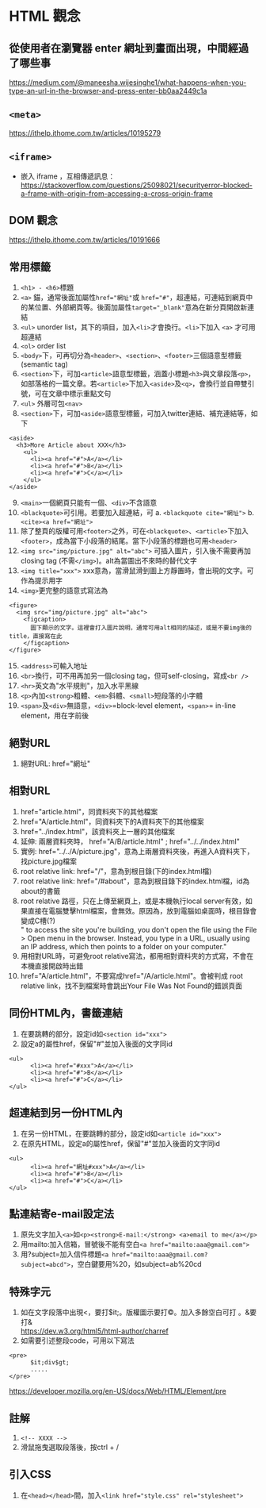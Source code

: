 # HTML 觀念

## 從使用者在瀏覽器 enter 網址到畫面出現，中間經過了哪些事
https://medium.com/@maneesha.wijesinghe1/what-happens-when-you-type-an-url-in-the-browser-and-press-enter-bb0aa2449c1a

## `<meta>`
https://ithelp.ithome.com.tw/articles/10195279

## `<iframe>`
- 嵌入 iframe ，互相傳遞訊息：https://stackoverflow.com/questions/25098021/securityerror-blocked-a-frame-with-origin-from-accessing-a-cross-origin-frame

## DOM 觀念
https://ithelp.ithome.com.tw/articles/10191666

## 常用標籤
1. ```<h1> - <h6>```標題
2. ```<a>``` 錨，通常後面加屬性```href="網址"```或  ```href="#"```，超連結，可連結到網頁中的某位置、外部網頁等。後面加屬性```target="_blank"```意為在新分頁開啟新連結
3. ```<ul>``` unorder list，其下的項目，加入```<li>```才會換行。```<li>```下加入 ```<a>``` 才可用超連結
4. ```<ol>``` order list
5. ```<body>```下，可再切分為```<header>```、```<section>```、```<footer>```三個語意型標籤(semantic tag)
6. ```<section>```下，可加```<article>```語意型標籤，涵蓋小標題```<h3>```與文章段落```<p>```，如部落格的一篇文章。若```<article>```下加入```<aside>```及```<q>```，會換行並自帶雙引號，可在文章中標示重點文句
7. ```<ul>``` 外層可包```<nav>```
8. ```<section>```下，可加```<aside>```語意型標籤，可加入twitter連結、補充連結等，如下

```
<aside>
  <h3>More Article about XXX</h3>
    <ul>
      <li><a href="#">A</a></li>
      <li><a href="#">B</a></li>
      <li><a href="#">C</a></li>
    </ul>
</aside>
```
9. ```<main>```一個網頁只能有一個、```<div>```不含語意
10. ```<blackquote>```可引用。若要加入超連結，可
    a. ```<blackquote cite="網址">```
    b. ```<cite><a href="網址">``` 
11. 除了整頁的版權可用```<footer>```之外，可在```<blackquote>```、```<article>```下加入```<footer>```，成為當下小段落的結尾。當下小段落的標題也可用```<header>```
12. ```<img src="img/picture.jpg" alt="abc">``` 可插入圖片，引入後不需要再加closing tag (不需```</img>```)。alt為當圖出不來時的替代文字
13. ```<img title="xxx">``` xxx意為，當滑鼠滑到圖上方靜置時，會出現的文字。可作為提示用字
14. ```<img>```更完整的語意式寫法為
```
<figure>
  <img src="img/picture.jpg" alt="abc">
    <figcaption>
      圖下顯示的文字。這裡會打入圖片說明，通常可用alt相同的描述，或是不要img後的title，直接寫在此
    </figcaption>
</figure>
```
15. ```<address>```可輸入地址
16. ```<br>```換行，可不用再加另一個closing tag，但可self-closing，寫成```<br />```
17. ```<hr>```英文為"水平規則"，加入水平黑線
18. ```<p>```內加```<strong>```粗體、```<em>```斜體、```<small>```短段落的小字體
19. ```<span>```及```<div>```無語意，```<div>```=block-level element，```<span>```= in-line element，用在字前後

## 絕對URL
1. 絕對URL: href="網址"

## 相對URL
1. href="article.html"，同資料夾下的其他檔案
2. href="A/article.html"，同資料夾下的A資料夾下的其他檔案
3. href="../index.html"，該資料夾上一層的其他檔案
4. 延伸: 兩層資料夾時， href="A/B/article.html" ; href="../../index.html"
5. 實例: href="../../A/picture.jpg"，意為上兩層資料夾後，再進入A資料夾下，找picture.jpg檔案
6. root relative link: href="/"，意為到根目錄(下的index.html檔)
7. root relative link: href="/#about"，意為到根目錄下的index.html檔，id為about的書籤
8. root relative 路徑，只在上傳至網頁上，或是本機執行local server有效，如果直接在電腦雙擊html檔案，會無效。原因為，放到電腦如桌面時，根目錄會變成C槽(?)  
   " to access the site you're building, you don't open the file using the File > Open menu in the browser.
Instead, you type in a URL, usually using an IP address, which then points to a folder on your computer."  
9. 用相對URL時，可避免root relative寫法，都用相對資料夾的方式寫，不會在本機直接開啟時出錯
10. href="A/article.html"，不要寫成href="/A/article.html"。會被判成 root relative link，找不到檔案時會跳出Your File Was Not Found的錯誤頁面

## 同份HTML內，書籤連結

1. 在要跳轉的部分，設定id如```<section id="xxx">```
2. 設定a的屬性href，保留"#"並加入後面的文字同id  
```
<ul>
      <li><a href="#xxx">A</a></li>
      <li><a href="#">B</a></li>
      <li><a href="#">C</a></li>
</ul>
```

## 超連結到另一份HTML內

1. 在另一份HTML，在要跳轉的部分，設定id如```<article id="xxx">```
2. 在原先HTML，設定a的屬性href，保留"#"並加入後面的文字同id  
```
<ul>
      <li><a href="網址#xxx">A</a></li>
      <li><a href="#">B</a></li>
      <li><a href="#">C</a></li>
</ul>
```
## 點連結寄e-mail設定法
1. 原先文字加入```<a>```如```<p><strong>E-mail:</strong> <a>email to me</a></p>```
2. 用mailto:加入信箱，冒號後不能有空白```<a href="mailto:aaa@gmail.com">```
3. 用?subject=加入信件標題```<a href="mailto:aaa@gmail.com?subject=abcd">```，空白鍵要用%20，如subject=ab%20cd

## 特殊字元
1. 如在文字段落中出現<，要打$it;。版權圖示要打&copy;。加入多餘空白可打&nbsp;。&要打&amp;  
https://dev.w3.org/html5/html-author/charref
2. 如需要引述整段code，可用以下寫法
```
<pre>
      $it;div$gt;
      .....
</pre>
```
https://developer.mozilla.org/en-US/docs/Web/HTML/Element/pre

## 註解
1. ```<!-- XXXX -->```
2. 滑鼠拖曳選取段落後，按ctrl + /

## 引入CSS
1. 在```<head></head>```間，加入```<link href="style.css" rel="stylesheet">```

